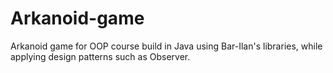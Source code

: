 ﻿# Arkanoid-game
Arkanoid game for OOP course build in Java using Bar-Ilan's libraries, while applying design patterns such as Observer.
